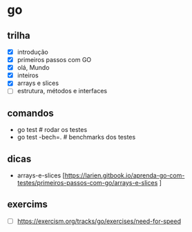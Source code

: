 # go

## trilha

- [x] introdução
- [x] primeiros passos com GO
- [x] olá, Mundo
- [x] inteiros
- [x] arrays e slices
- [ ] estrutura, métodos e interfaces

## comandos
* go test # rodar os testes
* go test -bech=. # benchmarks dos testes

## dicas
* arrays-e-slices [https://larien.gitbook.io/aprenda-go-com-testes/primeiros-passos-com-go/arrays-e-slices ]

## exercims
- [ ] https://exercism.org/tracks/go/exercises/need-for-speed